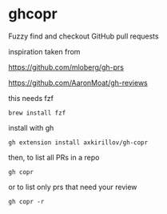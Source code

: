 # ghcopr
Fuzzy find and checkout GitHub pull requests

inspiration taken from

https://github.com/mloberg/gh-prs

https://github.com/AaronMoat/gh-reviews

this needs fzf

```
brew install fzf
```

install with gh
```
gh extension install axkirillov/gh-copr
```

then, to list all PRs in a repo
```
gh copr
```
or to list only prs that need your review
```
gh copr -r
```
